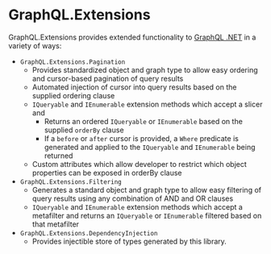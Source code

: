 # GraphQL.Extensions
 
GraphQL.Extensions provides extended functionality to [GraphQL .NET](https://graphql-dotnet.github.io/) in a variety of ways:

* `GraphQL.Extensions.Pagination`
    * Provides standardized object and graph type to allow easy ordering and cursor-based pagination of query results
    * Automated injection of cursor into query results based on the supplied ordering clause
    * `IQueryable` and `IEnumerable` extension methods which accept a slicer and
        * Returns an ordered `IQueryable` or `IEnumerable` based on the supplied `orderBy` clause
        * If a `before` or `after` cursor is provided, a `Where` predicate is generated and applied to the `IQueryable` and `IEnumerable` being returned
    * Custom attributes which allow developer to restrict which object properties can be exposed in orderBy clause
* `GraphQL.Extensions.Filtering`
    * Generates a standard object and graph type to allow easy filtering of query results using any combination of AND and OR clauses
    * `IQueryable` and `IEnumerable` extension methods which accept a metafilter and returns an `IQueryable` or `IEnumerable` filtered based on that metafilter
* `GraphQL.Extensions.DependencyInjection`
    * Provides injectible store of types generated by this library.